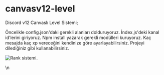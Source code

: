 # canvasv12-level
Discord v12 Canvaslı Level Sistemi;

Öncelikle config.json'daki gerekli alanları dolduruyoruz.
İndex.js'deki kanal id'lerini giriyoruz.
Npm install yazarak gerekli modülleri kuruyoruz.
Kaç mesajda kaç xp vereceğini kendinize göre ayarlayabilirsiniz.
Projeyi dilediğiniz gibi kullanabilirsiniz.

<p align="left"> <img src="![image](https://user-images.githubusercontent.com/80893533/112602701-127c4400-8e25-11eb-8fcb-7457a831f592.png)" alt="Rank sistemi." /> </p>\n
